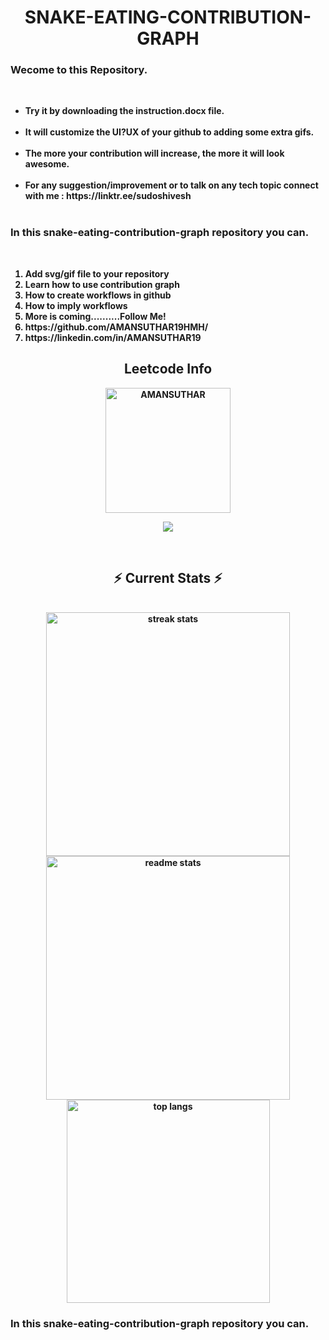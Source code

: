 
<!DOCTYPE html>
<h1 align="center">SNAKE-EATING-CONTRIBUTION-GRAPH</h1>


<h3 aligh="center">Wecome to this Repository.</h3></br>
<ul>
  <li><b>Try it by downloading the instruction.docx file. <b/></li></br>
  <li>It will customize the UI?UX of your github to adding some extra gifs. </li></br>
<li>The more your contribution will increase, the more it will look awesome. </li></br>
<li>For any suggestion/improvement or to talk on any tech topic connect with me   :  https://linktr.ee/sudoshivesh </li></br>
</ul>

<h3 align="left">In this snake-eating-contribution-graph repository you can.</h3><br>
<ol>
<li>Add svg/gif file to your repository</li>
<li>Learn how to use contribution graph</li>
<li>How to create workflows in github</li>
<li>How to imply workflows</li>
<li>More is coming..........Follow Me!</li>
<li>https://github.com/AMANSUTHAR19HMH/</li>
<li>https://linkedin.com/in/AMANSUTHAR19</li> 
</ol>
</html>


<h2 align="center">Leetcode Info</h2>  
<p align="center">
  <a href="https://leetcode.com/u/AMANSUTHAR/" target="_blank">
    <img align="center" src="https://leetcode.com/static/images/badges/2024/gif/2024-03.gif" alt="AMANSUTHAR" height="200" width="200" />
  </a>
</p>
<p align="center">
  <img align="top" src="https://leetcard.jacoblin.cool/AMANSUTHAR?theme=dark&font=Nunito&ext=heatmap" />    
</p>

<br/>
<h2 align="center">⚡ Current Stats ⚡</h2>
<br>
<div align="center">
  <img width=390 src="https://streak-stats.demolab.com/?user=AMANSUTHAR19HMH&count_private=true&theme=react&border_radius=10" alt="streak stats"/>
  <img width=390 src="https://github-readme-stats.vercel.app/api?username=AMANSUTHAR19HMH&show_icons=true&theme=react&rank_icon=github&border_radius=10" alt="readme stats" />
  <img width=325 align="center" src="https://github-readme-stats.vercel.app/api/top-langs/?username=AMANSUTHAR19HMH&hide=HTML&langs_count=8&layout=compact&theme=react&border_radius=10&size_weight=0.5&count_weight=0.5&exclude_repo=github-readme-stats" alt="top langs" />
</div>
<h3 align="left">In this snake-eating-contribution-graph repository you can.</h3><br>

</html>
